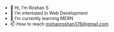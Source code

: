 - 👋 Hi, I’m Roshan S
- 👀 I’m interested in Web Development
- 🌱 I’m currently learning MERN
- 📫 How to reach mohanroshan376@gmail.com


<!---
roshangowda-1/roshangowda-1 is a ✨ special ✨ repository because its `README.md` (this file) appears on your GitHub profile.
You can click the Preview link to take a look at your changes.
--->
